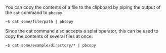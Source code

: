 You can copy the contents of a file to the clipboard by piping the output of the `cat` command to `pbcopy`

```
~$ cat some/file/path | pbcopy
```

Since the cat command also accepts a splat operator, this can be used to copy the contents of several files at once:

```
~$ cat some/example/directory/* | pbcopy
```
